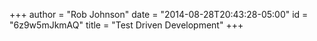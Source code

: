 +++
author = "Rob Johnson"
date = "2014-08-28T20:43:28-05:00"
id = "6z9w5mJkmAQ"
title = "Test Driven Development"
+++
